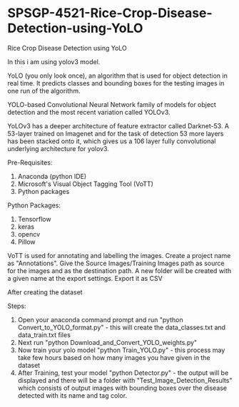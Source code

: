 # SPSGP-4521-Rice-Crop-Disease-Detection-using-YoLO
Rice Crop Disease Detection using YoLO

In this i am using yolov3 model.

YoLO (you only look once), an algorithm that is used for object detection in real time. It predicts classes and bounding boxes for the testing images in one run of the algorithm.

YOLO-based Convolutional Neural Network family of models for object detection and the most recent variation called YOLOv3.

YoLOv3 has a deeper architecture of feature extractor called Darknet-53. A 53-layer trained on Imagenet and for the task of detection 53 more layers has been stacked onto it, which gives us a 106 layer fully convolutional underlying architecture for yolov3.

Pre-Requisites:
1. Anaconda (python IDE)
2. Microsoft's Visual Object Tagging Tool (VoTT)
3. Python packages

Python Packages:
1. Tensorflow
2. keras
3. opencv
4. Pillow

VoTT is used for annotating and labelling the images.
Create a project name as "Annotations". Give the Source Images/Training Images path as source for the images and as the destination path. A new folder will be created with a given name at the export settings. Export it as CSV

After creating the dataset

Steps:
1. Open your anaconda command prompt and run "python Convert_to_YOLO_format.py" - this will create the data_classes.txt and data_train.txt files
2. Next run "python Download_and_Convert_YOLO_weights.py" 
3. Now train your yolo model "python Train_YOLO.py" - this process may take few hours based on how many images you have given in the dataset
4. After Training, test your model "python Detector.py" - the output will be displayed and there will be a folder with "Test_Image_Detection_Results" which consists of output images with bounding boxes over the disease detected with its name and tag color.
